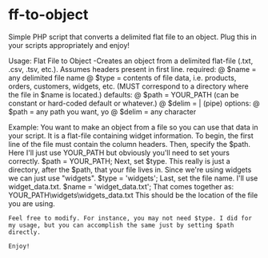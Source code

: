 # ff-to-object

Simple PHP script that converts a delimited flat file to an object. Plug this in your scripts appropriately and enjoy!

Usage:
  Flat File to Object
  -Creates an object from a delimited flat-file (.txt, .csv, .tsv, etc.). Assumes headers present in first line.
    required:
      @ $name = any delimited file name
      @ $type = contents of file data, i.e. products, orders, customers, widgets, etc. (MUST correspond to a directory where the file in $name is located.)
    defaults:
      @ $path = YOUR_PATH (can be constant or hard-coded default or whatever.)
      @ $delim = | (pipe)
    options:
      @ $path = any path you want, yo
      @ $delim = any character
      
  Example:
    You want to make an object from a file so you can use that data in your script. It is a flat-file containing widget information.
      To begin, the first line of the file must contain the column headers.
      Then, specify the $path. Here I'll just use YOUR_PATH but obviously you'll need to set yours correctly.
        $path = YOUR_PATH;
      Next, set $type. This really is just a directory, after the $path, that your file lives in. Since we're using widgets we can just use "widgets".
        $type = 'widgets';
      Last, set the file name. I'll use widget_data.txt.
        $name = 'widget_data.txt';
      That comes together as:
        YOUR_PATH\widgets\widgets_data.txt
        This should be the location of the file you are using.
        
    Feel free to modify. For instance, you may not need $type. I did for my usage, but you can accomplish the same just by setting $path directly.
    
    Enjoy!